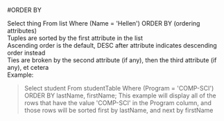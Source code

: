 #ORDER BY

Select thing From list Where (Name = 'Hellen') ORDER BY (ordering attributes)
<br>
Tuples are sorted by the first attribute in the list
<br>
Ascending order is the default, DESC after attribute indicates descending order instead
<br>
Ties are broken by the second attribute (if any), then the third attribute (if any), et cetera
<br>
Example:
> Select student From studentTable Where (Program = 'COMP-SCI') ORDER BY lastName, firstName;
This example will display all of the rows that have the value 'COMP-SCI' in the Program column, and those rows will be sorted first by lastName, and next by firstName